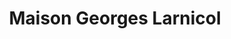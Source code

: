 ---
title: "Maison Georges Larnicol"
url: /pleneuf-val-andre/maison-georges-larnicol/
shop: chocolat
---